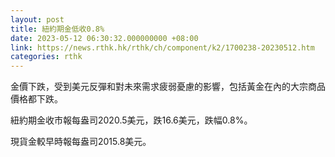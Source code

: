 ```yaml
---
layout: post
title: 紐約期金低收0.8%
date: 2023-05-12 06:30:32.000000000 +08:00
link: https://news.rthk.hk/rthk/ch/component/k2/1700238-20230512.htm
categories: rthk
---
```


金價下跌，受到美元反彈和對未來需求疲弱憂慮的影響，包括黃金在內的大宗商品價格都下跌。

紐約期金收市報每盎司2020.5美元，跌16.6美元，跌幅0.8%。

現貨金較早時報每盎司2015.8美元。
